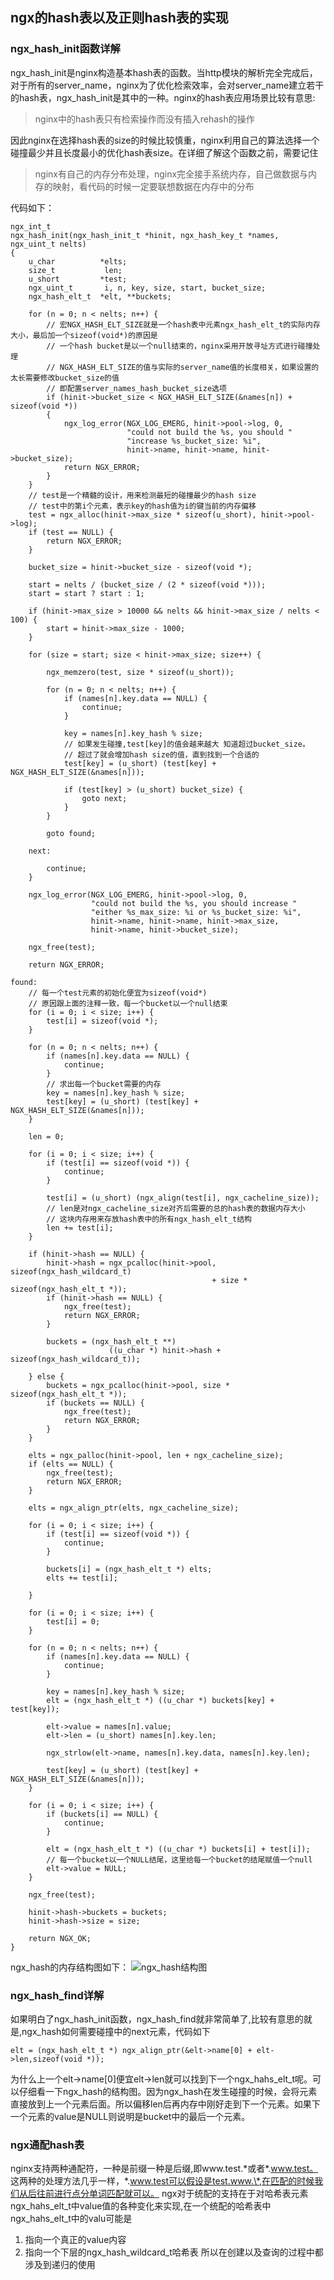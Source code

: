 ## ngx的hash表以及正则hash表的实现


### ngx_hash_init函数详解
ngx_hash_init是nginx构造基本hash表的函数。当http模块的解析完全完成后，对于所有的server_name，nginx为了优化检索效率，会对server_name建立若干的hash表，ngx_hash_init是其中的一种。nginx的hash表应用场景比较有意思:
>nginx中的hash表只有检索操作而没有插入rehash的操作

因此nginx在选择hash表的size的时候比较慎重，nginx利用自己的算法选择一个碰撞最少并且长度最小的优化hash表size。在详细了解这个函数之前，需要记住
>nginx有自己的内存分布处理，nginx完全接手系统内存，自己做数据与内存的映射，看代码的时候一定要联想数据在内存中的分布

代码如下：
```
ngx_int_t
ngx_hash_init(ngx_hash_init_t *hinit, ngx_hash_key_t *names, ngx_uint_t nelts)
{
    u_char          *elts;
    size_t           len;
    u_short         *test;
    ngx_uint_t       i, n, key, size, start, bucket_size;
    ngx_hash_elt_t  *elt, **buckets;

    for (n = 0; n < nelts; n++) {
		// 宏NGX_HASH_ELT_SIZE就是一个hash表中元素ngx_hash_elt_t的实际内存大小，最后加一个sizeof(void*)的原因是
		// 一个hash bucket是以一个null结束的，nginx采用开放寻址方式进行碰撞处理
		// NGX_HASH_ELT_SIZE的值与实际的server_name值的长度相关，如果设置的太长需要修改bucket_size的值
		// 即配置server_names_hash_bucket_size选项
        if (hinit->bucket_size < NGX_HASH_ELT_SIZE(&names[n]) + sizeof(void *))
        {
            ngx_log_error(NGX_LOG_EMERG, hinit->pool->log, 0,
                          "could not build the %s, you should "
                          "increase %s_bucket_size: %i",
                          hinit->name, hinit->name, hinit->bucket_size);
            return NGX_ERROR;
        }
    }
	// test是一个精髓的设计，用来检测最短的碰撞最少的hash size
	// test中的第i个元素，表示key的hash值为i的键当前的内存偏移
    test = ngx_alloc(hinit->max_size * sizeof(u_short), hinit->pool->log);
    if (test == NULL) {
        return NGX_ERROR;
    }

    bucket_size = hinit->bucket_size - sizeof(void *);

    start = nelts / (bucket_size / (2 * sizeof(void *)));
    start = start ? start : 1;

    if (hinit->max_size > 10000 && nelts && hinit->max_size / nelts < 100) {
        start = hinit->max_size - 1000;
    }

    for (size = start; size < hinit->max_size; size++) {

        ngx_memzero(test, size * sizeof(u_short));

        for (n = 0; n < nelts; n++) {
            if (names[n].key.data == NULL) {
                continue;
            }

            key = names[n].key_hash % size;
			// 如果发生碰撞,test[key]的值会越来越大 知道超过bucket_size。
			// 超过了就会增加hash size的值，直到找到一个合适的
            test[key] = (u_short) (test[key] + NGX_HASH_ELT_SIZE(&names[n]));

            if (test[key] > (u_short) bucket_size) {
                goto next;
            }
        }

        goto found;

    next:

        continue;
    }

    ngx_log_error(NGX_LOG_EMERG, hinit->pool->log, 0,
                  "could not build the %s, you should increase "
                  "either %s_max_size: %i or %s_bucket_size: %i",
                  hinit->name, hinit->name, hinit->max_size,
                  hinit->name, hinit->bucket_size);

    ngx_free(test);

    return NGX_ERROR;

found:
	// 每一个test元素的初始化便宜为sizeof(void*)
	// 原因跟上面的注释一致，每一个bucket以一个null结束
    for (i = 0; i < size; i++) {
        test[i] = sizeof(void *);
    }

    for (n = 0; n < nelts; n++) {
        if (names[n].key.data == NULL) {
            continue;
        }
		// 求出每一个bucket需要的内存
        key = names[n].key_hash % size;
        test[key] = (u_short) (test[key] + NGX_HASH_ELT_SIZE(&names[n]));
    }

    len = 0;

    for (i = 0; i < size; i++) {
        if (test[i] == sizeof(void *)) {
            continue;
        }

        test[i] = (u_short) (ngx_align(test[i], ngx_cacheline_size));
		// len是对ngx_cacheline_size对齐后需要的总的hash表的数据内存大小
		// 这块内存用来存放hash表中的所有ngx_hash_elt_t结构
        len += test[i];
    }

    if (hinit->hash == NULL) {
        hinit->hash = ngx_pcalloc(hinit->pool, sizeof(ngx_hash_wildcard_t)
                                             + size * sizeof(ngx_hash_elt_t *));
        if (hinit->hash == NULL) {
            ngx_free(test);
            return NGX_ERROR;
        }

        buckets = (ngx_hash_elt_t **)
                      ((u_char *) hinit->hash + sizeof(ngx_hash_wildcard_t));

    } else {
        buckets = ngx_pcalloc(hinit->pool, size * sizeof(ngx_hash_elt_t *));
        if (buckets == NULL) {
            ngx_free(test);
            return NGX_ERROR;
        }
    }

    elts = ngx_palloc(hinit->pool, len + ngx_cacheline_size);
    if (elts == NULL) {
        ngx_free(test);
        return NGX_ERROR;
    }

    elts = ngx_align_ptr(elts, ngx_cacheline_size);

    for (i = 0; i < size; i++) {
        if (test[i] == sizeof(void *)) {
            continue;
        }

        buckets[i] = (ngx_hash_elt_t *) elts;
        elts += test[i];

    }

    for (i = 0; i < size; i++) {
        test[i] = 0;
    }

    for (n = 0; n < nelts; n++) {
        if (names[n].key.data == NULL) {
            continue;
        }

        key = names[n].key_hash % size;
        elt = (ngx_hash_elt_t *) ((u_char *) buckets[key] + test[key]);

        elt->value = names[n].value;
        elt->len = (u_short) names[n].key.len;

        ngx_strlow(elt->name, names[n].key.data, names[n].key.len);

        test[key] = (u_short) (test[key] + NGX_HASH_ELT_SIZE(&names[n]));
    }

    for (i = 0; i < size; i++) {
        if (buckets[i] == NULL) {
            continue;
        }

        elt = (ngx_hash_elt_t *) ((u_char *) buckets[i] + test[i]);
		// 每一个bucket以一个NULL结尾，这里给每一个bucket的结尾赋值一个null
        elt->value = NULL;
    }

    ngx_free(test);

    hinit->hash->buckets = buckets;
    hinit->hash->size = size;

    return NGX_OK;
}

```

ngx_hash的内存结构图如下：
![ngx_hash结构图](./imgs/ngx_hash.png "ngx_hash结构图")

### ngx_hash_find详解
如果明白了ngx_hash_init函数，ngx_hash_find就非常简单了,比较有意思的就是,ngx_hash如何需要碰撞中的next元素，代码如下
```
elt = (ngx_hash_elt_t *) ngx_align_ptr(&elt->name[0] + elt->len,sizeof(void *));
```
为什么上一个elt->name[0]便宜elt->len就可以找到下一个ngx_hahs_elt_t呢。可以仔细看一下ngx_hash的结构图。因为ngx_hash在发生碰撞的时候，会将元素直接放到上一个元素后面。所以偏移len后再内存中刚好走到下一个元素。如果下一个元素的value是NULL则说明是bucket中的最后一个元素。

### ngx通配hash表
nginx支持两种通配符，一种是前缀一种是后缀,即www.test.\*或者\*.www.test。
这两种的处理方法几乎一样，\*.www.test可以假设是test.www.\*,在匹配的时候我们从后往前进行点分单词匹配就可以。
ngx对于统配的支持在于对哈希表元素ngx_hahs_elt_t中value值的各种变化来实现,在一个统配的哈希表中ngx_hahs_elt_t中的valu可能是
1. 指向一个真正的value内容
2. 指向一个下层的ngx_hash_wildcard_t哈希表
所以在创建以及查询的过程中都涉及到递归的使用
